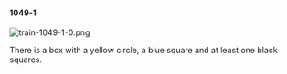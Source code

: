 #### 1049-1
![train-1049-1-0.png](https://github.com/lil-lab/nlvr/raw/master/nlvr/train/images/63/train-1049-1-0.png "train-1049-1-0.png")

There is a box with a yellow circle, a blue square and at least one black squares.